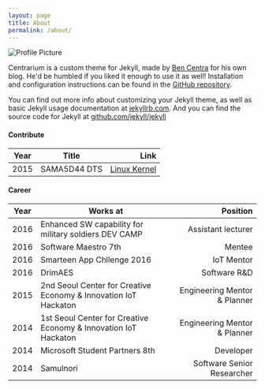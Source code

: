 ```yaml
---
layout: page
title: About
permalink: /about/
---
```


<img src="http://graph.facebook.com/100001801169209/picture?type=large" title="Profile Picture" class="profile">

Centrarium is a custom theme for Jekyll, made by [Ben Centra][bencentra] for his own blog. He'd be humbled if you liked it enough to use it as well! Installation and configuration instructions can be found in the [GitHub repository](https://github.com/bencentra/centrarium).

You can find out more info about customizing your Jekyll theme, as well as basic Jekyll usage documentation at [jekyllrb.com](http://jekyllrb.com/). And you can find the source code for Jekyll at [github.com/jekyll/jekyll](https://github.com/jekyll/jekyll)

#### Contribute
| Year | Title | Link |
| --- | --- | ---: |
| 2015 | SAMA5D44 DTS | [Linux Kernel][linux_kernel] |


#### Career
| Year | Works at | Position |
| --- | --- | ---: |
| 2016 | Enhanced SW capability for military soldiers DEV CAMP | Assistant lecturer |
| 2016 | Software Maestro 7th | Mentee |
| 2016 | Smarteen App Chllenge 2016 | IoT Mentor |
| 2016 | DrimAES | Software R&D |
| 2015 | 2nd Seoul Center for Creative Economy & Innovation IoT Hackaton | Engineering Mentor & Planner |
| 2014 | 1st Seoul Center for Creative Economy & Innovation IoT Hackaton | Engineering Mentor & Planner |
| 2014 | Microsoft Student Partners 8th | Developer |
| 2014 | Samulnori | Software Senior Researcher |

[centrarium]: https://github.com/bencentra/centrarium
[bencentra]: http://bencentra.com
[jekyll]: https://github.com/jekyll/jekyll
[linux_kernel]: https://git.kernel.org/cgit/linux/kernel/git/stable/linux-stable.git/log/?id=refs%2Ftags%2Fv4.4.14&qt=author&q=suchang
